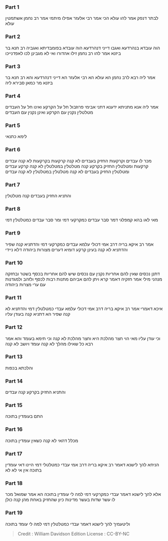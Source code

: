 
### Part 1
לבתר דנפק אמר להו עולא הכי אמר רבי אלעזר אפילו מיתמי אמר רב נחמן אשתמטין עולא

### Part 2
הוה עובדא בנהרדעא ואגבו דייני דנהרדעא הוה עובדא בפומבדיתא ואגביה רב חנא בר ביזנא אמר להו רב נחמן זילו אהדורו ואי לא מגבינן לכו לאפדנייכו

### Part 3
אמר ליה רבא לרב נחמן הא עולא הא רבי אלעזר הא דייני דנהרדעא והא רב חנא בר ביזנא מר כמאן סבירא ליה

### Part 4
אמר ליה אנא מתניתא ידענא דתני אבימי פרוזבול חל על הקרקע ואינו חל על העבדים מטלטלין נקנין עם הקרקע ואינן נקנין עם העבדים

### Part 5
לימא כתנאי

### Part 6
מכר לו עבדים וקרקעות החזיק בעבדים לא קנה קרקעות בקרקעות לא קנה עבדים קרקעות ומטלטלין החזיק בקרקע קנה מטלטלין במטלטלין לא קנה קרקע עבדים ומטלטלין החזיק בעבדים לא קנה מטלטלין במטלטלין לא קנה עבדים

### Part 7
והתניא החזיק בעבדים קנה מטלטלין

### Part 8
מאי לאו בהא קמפלגי דמר סבר עבדים כמקרקעי דמי ומר סבר עבדים כמטלטלין דמי

### Part 9
אמר רב איקא בריה דרב אמי דכולי עלמא עבדים כמקרקעי דמי והדתניא קנה שפיר והדתניא לא קנה בעינן קרקע דומיא דערים מצורות ביהודה דלא ניידי

### Part 10
דתנן נכסים שאין להם אחריות נקנין עם נכסים שיש להם אחריות בכסף בשטר ובחזקה מנהני מילי אמר חזקיה דאמר קרא ויתן להם אביהם מתנות רבות לכסף ולזהב ולמגדנות עם ערי מצרות ביהודה

### Part 11
איכא דאמרי אמר רב איקא בריה דרב אמי דכולי עלמא עבדי כמטלטלין דמי והדתניא לא קנה שפיר הא דתניא קנה בעודן עליו

### Part 12
וכי עודן עליו מאי הוי חצר מהלכת היא וחצר מהלכת לא קנה וכי תימא בעומד והא אמר רבא כל שאילו מהלך לא קנה עומד ויושב לא קנה

### Part 13
והלכתא בכפות

### Part 14
והתניא החזיק בקרקע קנה עבדים

### Part 15
התם בעומדין בתוכה

### Part 16
מכלל דהאי לא קנה כשאין עומדין בתוכה

### Part 17
הניחא להך לישנא דאמר רב איקא בריה דרב אמי עבדי כמטלטלי דמי היינו דאי עומדין בתוכה אין אי לא לא

### Part 18
אלא להך לישנא דאמר עבדי כמקרקעי דמי למה לי עומדין בתוכה הא אמר שמואל מכר לו עשר שדות בעשר מדינות כיון שהחזיק באחת מהן קנה כולן

### Part 19
וליטעמיך להך לישנא דאמר עבדי כמטלטלין דמי למה לי עומד בתוכה

>Credit : William Davidson Edition
>License : CC-BY-NC